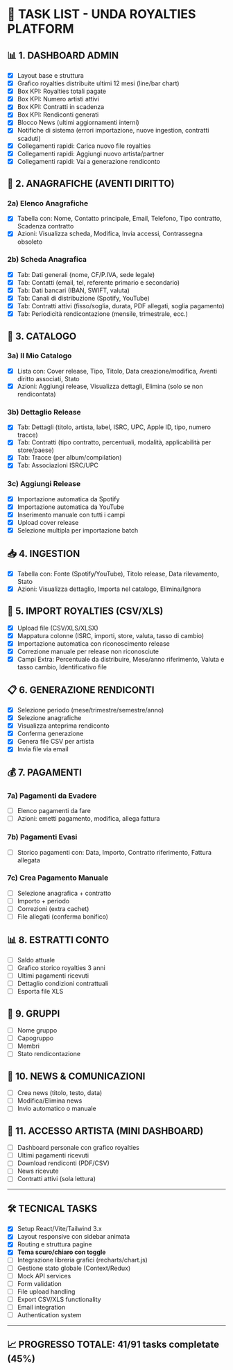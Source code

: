 # 🎯 TASK LIST - UNDA ROYALTIES PLATFORM

## 📊 1. DASHBOARD ADMIN
- [x] Layout base e struttura
- [x] Grafico royalties distribuite ultimi 12 mesi (line/bar chart)
- [x] Box KPI: Royalties totali pagate
- [x] Box KPI: Numero artisti attivi  
- [x] Box KPI: Contratti in scadenza
- [x] Box KPI: Rendiconti generati
- [x] Blocco News (ultimi aggiornamenti interni)
- [x] Notifiche di sistema (errori importazione, nuove ingestion, contratti scaduti)
- [x] Collegamenti rapidi: Carica nuovo file royalties
- [x] Collegamenti rapidi: Aggiungi nuovo artista/partner
- [x] Collegamenti rapidi: Vai a generazione rendiconto

## 👥 2. ANAGRAFICHE (AVENTI DIRITTO)
### 2a) Elenco Anagrafiche
- [x] Tabella con: Nome, Contatto principale, Email, Telefono, Tipo contratto, Scadenza contratto
- [x] Azioni: Visualizza scheda, Modifica, Invia accessi, Contrassegna obsoleto

### 2b) Scheda Anagrafica
- [x] Tab: Dati generali (nome, CF/P.IVA, sede legale)
- [x] Tab: Contatti (email, tel, referente primario e secondario)
- [x] Tab: Dati bancari (IBAN, SWIFT, valuta)
- [x] Tab: Canali di distribuzione (Spotify, YouTube)
- [x] Tab: Contratti attivi (fisso/soglia, durata, PDF allegati, soglia pagamento)
- [x] Tab: Periodicità rendicontazione (mensile, trimestrale, ecc.)

## 🎵 3. CATALOGO
### 3a) Il Mio Catalogo
- [x] Lista con: Cover release, Tipo, Titolo, Data creazione/modifica, Aventi diritto associati, Stato
- [x] Azioni: Aggiungi release, Visualizza dettagli, Elimina (solo se non rendicontata)

### 3b) Dettaglio Release
- [x] Tab: Dettagli (titolo, artista, label, ISRC, UPC, Apple ID, tipo, numero tracce)
- [x] Tab: Contratti (tipo contratto, percentuali, modalità, applicabilità per store/paese)
- [x] Tab: Tracce (per album/compilation)
- [x] Tab: Associazioni ISRC/UPC

### 3c) Aggiungi Release
- [x] Importazione automatica da Spotify
- [x] Importazione automatica da YouTube
- [x] Inserimento manuale con tutti i campi
- [x] Upload cover release
- [x] Selezione multipla per importazione batch

## 📥 4. INGESTION
- [x] Tabella con: Fonte (Spotify/YouTube), Titolo release, Data rilevamento, Stato
- [x] Azioni: Visualizza dettaglio, Importa nel catalogo, Elimina/Ignora

## 📁 5. IMPORT ROYALTIES (CSV/XLS)
- [x] Upload file (CSV/XLS/XLSX)
- [x] Mappatura colonne (ISRC, importi, store, valuta, tasso di cambio)
- [x] Importazione automatica con riconoscimento release
- [x] Correzione manuale per release non riconosciute
- [x] Campi Extra: Percentuale da distribuire, Mese/anno riferimento, Valuta e tasso cambio, Identificativo file

## 📋 6. GENERAZIONE RENDICONTI
- [x] Selezione periodo (mese/trimestre/semestre/anno)
- [x] Selezione anagrafiche
- [x] Visualizza anteprima rendiconto
- [x] Conferma generazione
- [x] Genera file CSV per artista
- [x] Invia file via email

## 💰 7. PAGAMENTI
### 7a) Pagamenti da Evadere
- [ ] Elenco pagamenti da fare
- [ ] Azioni: emetti pagamento, modifica, allega fattura

### 7b) Pagamenti Evasi
- [ ] Storico pagamenti con: Data, Importo, Contratto riferimento, Fattura allegata

### 7c) Crea Pagamento Manuale
- [ ] Selezione anagrafica + contratto
- [ ] Importo + periodo
- [ ] Correzioni (extra cachet)
- [ ] File allegati (conferma bonifico)

## 📊 8. ESTRATTI CONTO
- [ ] Saldo attuale
- [ ] Grafico storico royalties 3 anni
- [ ] Ultimi pagamenti ricevuti
- [ ] Dettaglio condizioni contrattuali
- [ ] Esporta file XLS

## 👥 9. GRUPPI
- [ ] Nome gruppo
- [ ] Capogruppo
- [ ] Membri
- [ ] Stato rendicontazione

## 📢 10. NEWS & COMUNICAZIONI
- [ ] Crea news (titolo, testo, data)
- [ ] Modifica/Elimina news
- [ ] Invio automatico o manuale

## 🎨 11. ACCESSO ARTISTA (MINI DASHBOARD)
- [ ] Dashboard personale con grafico royalties
- [ ] Ultimi pagamenti ricevuti
- [ ] Download rendiconti (PDF/CSV)
- [ ] News ricevute
- [ ] Contratti attivi (sola lettura)

---

## 🛠️ TECNICAL TASKS
- [x] Setup React/Vite/Tailwind 3.x
- [x] Layout responsive con sidebar animata
- [x] Routing e struttura pagine
- [x] **Tema scuro/chiaro con toggle**
- [ ] Integrazione libreria grafici (recharts/chart.js)
- [ ] Gestione stato globale (Context/Redux)
- [ ] Mock API services
- [ ] Form validation
- [ ] File upload handling
- [ ] Export CSV/XLS functionality
- [ ] Email integration
- [ ] Authentication system

---

## 📈 PROGRESSO TOTALE: 41/91 tasks completate (45%) 